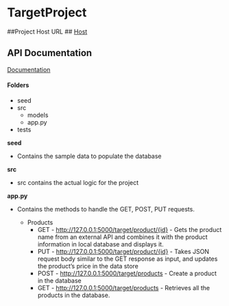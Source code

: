 # TargetProject
##Project Host URL ##
[Host](http://ec2-52-41-196-53.us-west-2.compute.amazonaws.com/target/products)

## API Documentation ##
[Documentation](https://documenter.getpostman.com/view/1637657/targetapi/RVg2AogE)

#### Folders ####
- seed
- src
  - models
  - app.py
- tests

**seed**
- Contains the sample data to populate the database

**src**
- src contains the actual logic for the project

**app.py**
- Contains the methods to handle the GET, POST, PUT requests.

  - Products
      - GET  - http://127.0.0.1:5000/target/product/{id} - Gets the product name from an external API and combines it with the product information in local database and displays it.
      - PUT  - http://127.0.0.1:5000/target/product/{id} - Takes JSON request body similar to the GET response as input, and updates the product’s price in the data store
      - POST - http://127.0.0.1:5000/target/products - Create a product in the database
      - GET  - http://127.0.0.1:5000/target/products - Retrieves all the products in the database.